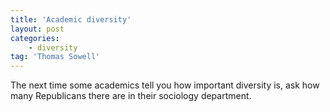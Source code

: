 ```yaml
---
title: 'Academic diversity'
layout: post
categories:
    - diversity
tag: 'Thomas Sowell'
---
```


The next time some academics tell you how important diversity is, ask how many Republicans there are in their sociology department.